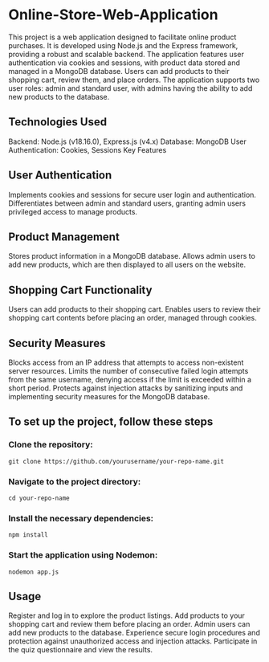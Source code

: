 # Online-Store-Web-Application
This project is a web application designed to facilitate online product purchases. It is developed using Node.js and the Express framework, providing a robust and scalable backend. The application features user authentication via cookies and sessions, with product data stored and managed in a MongoDB database. Users can add products to their shopping cart, review them, and place orders. The application supports two user roles: admin and standard user, with admins having the ability to add new products to the database.

## Technologies Used
Backend: Node.js (v18.16.0), Express.js (v4.x)
Database: MongoDB
User Authentication: Cookies, Sessions
Key Features

## User Authentication
Implements cookies and sessions for secure user login and authentication.
Differentiates between admin and standard users, granting admin users privileged access to manage products.

## Product Management
Stores product information in a MongoDB database.
Allows admin users to add new products, which are then displayed to all users on the website.

## Shopping Cart Functionality
Users can add products to their shopping cart.
Enables users to review their shopping cart contents before placing an order, managed through cookies.

## Security Measures
Blocks access from an IP address that attempts to access non-existent server resources.
Limits the number of consecutive failed login attempts from the same username, denying access if the limit is exceeded within a short period.
Protects against injection attacks by sanitizing inputs and implementing security measures for the MongoDB database.

## To set up the project, follow these steps
### Clone the repository:
	git clone https://github.com/yourusername/your-repo-name.git

### Navigate to the project directory:
	cd your-repo-name

### Install the necessary dependencies:
	npm install

### Start the application using Nodemon:
	nodemon app.js

## Usage
Register and log in to explore the product listings.
Add products to your shopping cart and review them before placing an order.
Admin users can add new products to the database.
Experience secure login procedures and protection against unauthorized access and injection attacks.
Participate in the quiz questionnaire and view the results.
